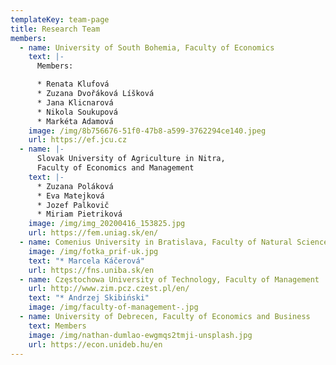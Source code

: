 ```yaml
---
templateKey: team-page
title: Research Team
members:
  - name: University of South Bohemia, Faculty of Economics
    text: |-
      Members:

      * Renata Klufová
      * Zuzana Dvořáková Líšková
      * Jana Klicnarová
      * Nikola Soukupová
      * Markéta Adamová
    image: /img/8b756676-51f0-47b8-a599-3762294ce140.jpeg
    url: https://ef.jcu.cz
  - name: |-
      Slovak University of Agriculture in Nitra, 
      Faculty of Economics and Management
    text: |-
      * Zuzana Poláková
      * Eva Matejková
      * Jozef Palkovič
      * Miriam Pietriková
    image: /img/img_20200416_153825.jpg
    url: https://fem.uniag.sk/en/
  - name: Comenius University in Bratislava, Faculty of Natural Sciences
    image: /img/fotka_prif-uk.jpg
    text: "* Marcela Káčerová"
    url: https://fns.uniba.sk/en
  - name: Częstochowa University of Technology, Faculty of Management
    url: http://www.zim.pcz.czest.pl/en/
    text: "* Andrzej Skibiński"
    image: /img/faculty-of-management-.jpg
  - name: University of Debrecen, Faculty of Economics and Business
    text: Members
    image: /img/nathan-dumlao-ewgmqs2tmji-unsplash.jpg
    url: https://econ.unideb.hu/en
---
```

